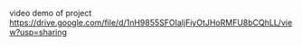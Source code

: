 video demo of project
https://drive.google.com/file/d/1nH9855SFOIaljFiyOtJHoRMFU8bCQhLL/view?usp=sharing
